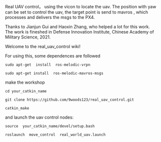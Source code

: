 Real UAV control， using the vicon to locate the uav.  The position with yaw can be set to control the uav, the target point is send to mavros , which processes and delivers the msgs to the PX4.

Thanks to Jianjun Gui and Haoxin Zhang, who  helped a lot for this work.  The work is fineshed in Defense Innovation Institute, Chinese Academy of Military Science, 2021.




Welcome to the real_uav_control wiki!

For using this,  some dependences are followed

`sudo apt-get  install  ros-melodic-vrpn`

`sudo apt-get install  ros-melodic-mavros-msgs `

make the workshop 


```
cd your_catkin_name

git clone https://github.com/9woods123/real_uav_control.git

catkin_make

```

and launch the uav control nodes:

`source  your_catkin_name/devel/setup.bash `

`roslaunch  move_control  real_world_uav.launch`

